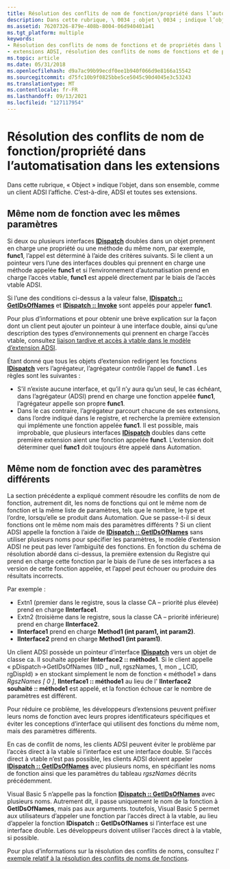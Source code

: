 ```yaml
---
title: Résolution des conflits de nom de fonction/propriété dans l’automatisation dans les extensions
description: Dans cette rubrique, \ 0034 ; objet \ 0034 ; indique l’objet, dans son ensemble, comme un client ADSI l’affiche. C’est-à-dire, ADSI et toutes ses extensions.
ms.assetid: 76207326-879e-408b-8004-06d940401a41
ms.tgt_platform: multiple
keywords:
- Résolution des conflits de noms de fonctions et de propriétés dans l’automatisation dans les extensions
- extensions ADSI, résolution des conflits de noms de fonctions et de propriétés dans Automation
ms.topic: article
ms.date: 05/31/2018
ms.openlocfilehash: d9a7ac99b99ecdf0ee1b940f066d9e8166a15542
ms.sourcegitcommit: d75fc10b9f0825bbe5ce5045c90d4045e3c53243
ms.translationtype: MT
ms.contentlocale: fr-FR
ms.lasthandoff: 09/13/2021
ms.locfileid: "127117954"
---
```

# <a name="resolution-of-functionproperty-name-conflicts-in-automation-in-extensions"></a>Résolution des conflits de nom de fonction/propriété dans l’automatisation dans les extensions

Dans cette rubrique, « Object » indique l’objet, dans son ensemble, comme un client ADSI l’affiche. C’est-à-dire, ADSI et toutes ses extensions.

## <a name="same-function-name-with-the-same-parameters"></a>Même nom de fonction avec les mêmes paramètres

Si deux ou plusieurs interfaces [**IDispatch**](/windows/win32/api/oaidl/nn-oaidl-idispatch) doubles dans un objet prennent en charge une propriété ou une méthode du même nom, par exemple, **func1**, l’appel est déterminé à l’aide des critères suivants. Si le client a un pointeur vers l’une des interfaces doubles qui prennent en charge une méthode appelée **func1** et si l’environnement d’automatisation prend en charge l’accès vtable, **func1** est appelé directement par le biais de l’accès vtable ADSI.

Si l’une des conditions ci-dessus a la valeur false, [**IDispatch :: GetIDsOfNames**](/windows/win32/api/oaidl/nf-oaidl-idispatch-getidsofnames) et [**IDispatch :: Invoke**](/windows/win32/api/oaidl/nf-oaidl-idispatch-invoke) sont appelés pour appeler **func1**.

Pour plus d’informations et pour obtenir une brève explication sur la façon dont un client peut ajouter un pointeur à une interface double, ainsi qu’une description des types d’environnements qui prennent en charge l’accès vtable, consultez [liaison tardive et accès à vtable dans le modèle d’extension ADSI](late-binding-vs--vtable-access-in-the-adsi-extension-model.md).

Étant donné que tous les objets d’extension redirigent les fonctions [**IDispatch**](/windows/win32/api/oaidl/nn-oaidl-idispatch) vers l’agrégateur, l’agrégateur contrôle l’appel de **func1** . Les règles sont les suivantes :

-   S’il n’existe aucune interface, et qu’il n’y aura qu’un seul, le cas échéant, dans l’agrégateur (ADSI) prend en charge une fonction appelée **func1**, l’agrégateur appelle son propre **func1**.
-   Dans le cas contraire, l’agrégateur parcourt chacune de ses extensions, dans l’ordre indiqué dans le registre, et recherche la première extension qui implémente une fonction appelée **func1**. Il est possible, mais improbable, que plusieurs interfaces [**IDispatch**](/windows/win32/api/oaidl/nn-oaidl-idispatch) doubles dans cette première extension aient une fonction appelée **func1**. L’extension doit déterminer quel **func1** doit toujours être appelé dans Automation.

## <a name="same-function-name-with-different-parameters"></a>Même nom de fonction avec des paramètres différents

La section précédente a expliqué comment résoudre les conflits de nom de fonction, autrement dit, les noms de fonctions qui ont le même nom de fonction et la même liste de paramètres, tels que le nombre, le type et l’ordre, lorsqu’elle se produit dans Automation. Que se passe-t-il si deux fonctions ont le même nom mais des paramètres différents ? Si un client ADSI appelle la fonction à l’aide de [**IDispatch :: GetIDsOfNames**](/windows/win32/api/oaidl/nf-oaidl-idispatch-getidsofnames) sans utiliser plusieurs noms pour spécifier les paramètres, le modèle d’extension ADSI ne peut pas lever l’ambiguïté des fonctions. En fonction du schéma de résolution abordé dans ci-dessus, la première extension du Registre qui prend en charge cette fonction par le biais de l’une de ses interfaces a sa version de cette fonction appelée, et l’appel peut échouer ou produire des résultats incorrects.

Par exemple :

-   Extn1 (premier dans le registre, sous la classe CA – priorité plus élevée) prend en charge **IInterface1**.
-   Extn2 (troisième dans le registre, sous la classe CA – priorité inférieure) prend en charge **IInterface2**.
-   **IInterface1** prend en charge **Method1 (int param1, int param2)**.
-   **IInterface2** prend en charge **Method1 (int param1)**.

Un client ADSI possède un pointeur d’interface [**IDispatch**](/windows/win32/api/oaidl/nn-oaidl-idispatch) vers un objet de classe ca. Il souhaite appeler **IInterface2 :: méthode1**. Si le client appelle « pDispatch->GetIDsOfNames (IID \_ null, rgszNames, 1, mon \_ LCID, rgDispId) » en stockant simplement le nom de fonction « méthode1 » dans *RgszNames \[ 0 \]*, **IInterface1 :: méthode1** au lieu de l' **IInterface2 souhaité :: méthode1** est appelé, et la fonction échoue car le nombre de paramètres est différent.

Pour réduire ce problème, les développeurs d’extensions peuvent préfixer leurs noms de fonction avec leurs propres identificateurs spécifiques et éviter les conceptions d’interface qui utilisent des fonctions du même nom, mais des paramètres différents.

En cas de conflit de noms, les clients ADSI peuvent éviter le problème par l’accès direct à la vtable si l’interface est une interface double. Si l’accès direct à vtable n’est pas possible, les clients ADSI doivent appeler [**IDispatch :: GetIDsOfNames**](/windows/win32/api/oaidl/nf-oaidl-idispatch-getidsofnames) avec plusieurs noms, en spécifiant les noms de fonction ainsi que les paramètres du tableau *rgszNames* décrits précédemment.

Visual Basic 5 n’appelle pas la fonction [**IDispatch :: GetIDsOfNames**](/windows/win32/api/oaidl/nf-oaidl-idispatch-getidsofnames) avec plusieurs noms. Autrement dit, il passe uniquement le nom de la fonction à **GetIDsOfNames**, mais pas aux arguments. toutefois, Visual Basic 5 permet aux utilisateurs d’appeler une fonction par l’accès direct à la vtable, au lieu d’appeler la fonction **IDispatch :: GetIDsOfNames** si l’interface est une interface double. Les développeurs doivent utiliser l’accès direct à la vtable, si possible.

Pour plus d’informations sur la résolution des conflits de noms, consultez l' [exemple relatif à la résolution des conflits de noms de fonctions](example-for-resolving-function-name-conflicts.md).

 

 